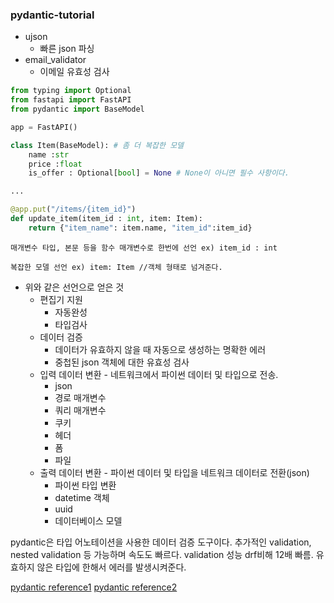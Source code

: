 
### pydantic-tutorial
- ujson
    - 빠른 json 파싱
- email_validator
    - 이메일 유효성 검사


```python
from typing import Optional
from fastapi import FastAPI
from pydantic import BaseModel

app = FastAPI()

class Item(BaseModel): # 좀 더 복잡한 모델
    name :str
    price :float
    is_offer : Optional[bool] = None # None이 아니면 필수 사항이다.

...

@app.put("/items/{item_id}")
def update_item(item_id : int, item: Item):
    return {"item_name": item.name, "item_id":item_id}
```

`매개변수 타입, 본문 등을 함수 매개변수로 한번에 선언 ex) item_id : int`

`복잡한 모델 선언 ex) item: Item //객체 형태로 넘겨준다.`

- 위와 같은 선언으로 얻은 것
    - 편집기 지원 
        - 자동완성
        - 타입검사
    - 데이터 검증
        - 데이터가 유효하지 않을 때 자동으로 생성하는 명확한 에러
        - 중첩된 json 객체에 대한 유효성 검사
    - 입력 데이터 변환 - 네트워크에서 파이썬 데이터 및 타입으로 전송.
        - json
        - 경로 매개변수
        - 쿼리 매개변수
        - 쿠키
        - 헤더
        - 폼
        - 파일
    - 출력 데이터 변환 - 파이썬 데이터 및 타입을 네트워크 데이터로 전환(json)
        - 파이썬 타입 변환
        - datetime 객체
        - uuid
        - 데이터베이스 모델

pydantic은 타입 어노테이션을 사용한 데이터 검증 도구이다. 추가적인 validation, nested validation 등 가능하며 속도도 빠르다. validation 성능 drf비해 12배 빠름. 유효하지 않은 타입에 한해서 에러를 발생시켜준다.

[pydantic reference1](https://fastapi.tiangolo.com/ko/)
[pydantic reference2](https://wookkl.tistory.com/62)
